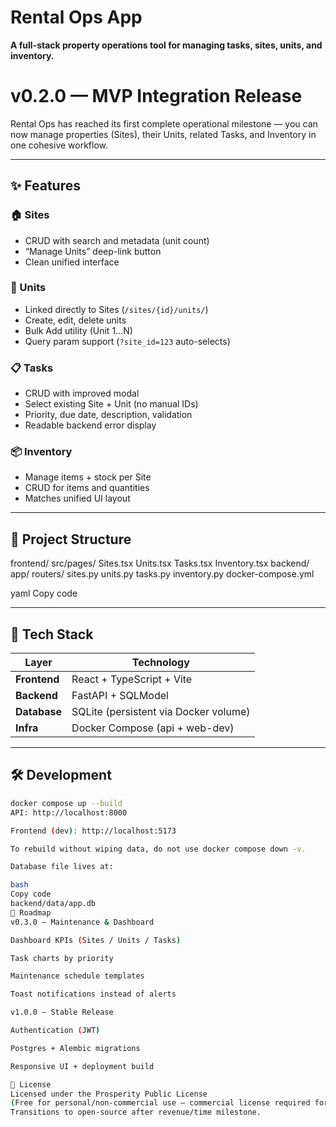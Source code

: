 # Rental Ops App

**A full-stack property operations tool for managing tasks, sites, units, and inventory.**

# v0.2.0 — MVP Integration Release

Rental Ops has reached its first complete operational milestone — you can now manage properties (Sites), their Units, related Tasks, and Inventory in one cohesive workflow.

---

## ✨ Features

### 🏠 Sites
- CRUD with search and metadata (unit count)
- “Manage Units” deep-link button
- Clean unified interface

### 🏢 Units
- Linked directly to Sites (`/sites/{id}/units/`)
- Create, edit, delete units
- Bulk Add utility (Unit 1…N)
- Query param support (`?site_id=123` auto-selects)

### 📋 Tasks
- CRUD with improved modal
- Select existing Site + Unit (no manual IDs)
- Priority, due date, description, validation
- Readable backend error display

### 📦 Inventory
- Manage items + stock per Site
- CRUD for items and quantities
- Matches unified UI layout

---

## 🧭 Project Structure
frontend/
src/pages/
Sites.tsx
Units.tsx
Tasks.tsx
Inventory.tsx
backend/
app/
routers/
sites.py
units.py
tasks.py
inventory.py
docker-compose.yml

yaml
Copy code

---

## 🚀 Tech Stack
| Layer | Technology |
|-------|-------------|
| **Frontend** | React + TypeScript + Vite |
| **Backend** | FastAPI + SQLModel |
| **Database** | SQLite (persistent via Docker volume) |
| **Infra** | Docker Compose (api + web-dev) |

---

## 🛠 Development
```bash
docker compose up --build
API: http://localhost:8000

Frontend (dev): http://localhost:5173

To rebuild without wiping data, do not use docker compose down -v.

Database file lives at:

bash
Copy code
backend/data/app.db
🔮 Roadmap
v0.3.0 – Maintenance & Dashboard

Dashboard KPIs (Sites / Units / Tasks)

Task charts by priority

Maintenance schedule templates

Toast notifications instead of alerts

v1.0.0 – Stable Release

Authentication (JWT)

Postgres + Alembic migrations

Responsive UI + deployment build

📜 License
Licensed under the Prosperity Public License
(Free for personal/non-commercial use — commercial license required for revenue use.)
Transitions to open-source after revenue/time milestone.